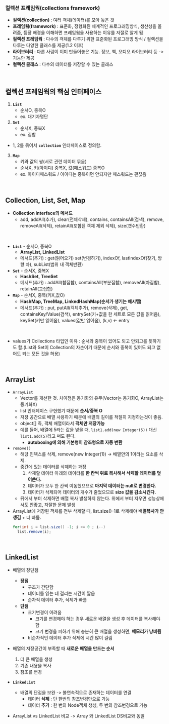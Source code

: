### 컬렉션 프레임웍(collections framework)

- **컬렉션(collection)** : 여러 객체(데이터)를 모아 놓은 것
- **프레임웤(framework)** : 표준화, 정형화된 체계적인 프로그래밍방식, 생산성을 올려줌, 등장 배경을 이해하면 프레임웤을 사용하는 이유를 저절로 알게 됨
- **컬렉션 프레임웍** : 다수의 객체를 다루기 위한 표준화된 프로그래밍 방식 / 컬렉션을 다루는 다양한 클래스를 제공(1.2 이후)
- **라이브러리** : 다른 사람이 이미 만들어놓은 기능. 정보, 책, 오디오 라이브러리 등 -> 기능만 제공
- **컬렉션 클래스** : 다수의 데이터를 저장할 수 있는 클래스
<br>

## 컬렉션 프레임웍의 핵심 인터페이스
1. **`List`**
   - 순서O, 중복O
   - ex. 대기자명단
2. **`Set`**
   - 순서X, 중복X
   - ex. 집합
- 1, 2를 묶어서 **`collection`** 인터페이스로 정의함. 
3. **`Map`**
   - 키와 값의 쌍(서로 관련 데이터 묶음)
   - 순서X, 키(아이디) 중복X, 값(패스워드) 중복O
   - ex. 아이디패스워드 / 아이디는 중복이면 안되지만 패스워드는 괜찮음
<br>

## Collection, List, Set, Map
- **Collection interface의 메서드**
  - add, addAll(추가), clear(전체삭제), contains, containsAll(검색), remove, removeAll(삭제), retainAll(포함된 객체 제외 삭제), size(갯수반환)
<br>

- **`List`** - 순서O, 중복O
  - **ArrayList, LinkedList**
  - 메서드(추가) : get(읽어오기) set(변경하기), indexOf, lastIndexOf(찾기, 방향 차), subList(범위 내 객체반환)
- **`Set`** - 순서X, 중복X
  - **HashSet, TreeSet**
  - 메서드(추가) : addAll(합집합), containsAll(부분집합), removeAll(차집합), retainAll(교집합)
- **`Map`** - 순서X, 중복(키X,값O)
  - **HashMap, TreeMap, LinkedHashMap(순서가 생기는 해시맵)**
  - 메서드(추가) : put, putAll(객체추가), remove(삭제), get, containsKey/Value(검색), entrySet(키+값을 한 세트로 모든 값을 읽어옴), keySet(키만 읽어옴), values(값만 읽어옴), (k,v) <- entry
<br>

- values가 Collections 타입인 이유 : 순서와 중복이 있어도 되고 안되고를 뜻하기도 함.(List와 Set이 Collection의 자손이기 때문에 순서와 중복이 있어도 되고 없어도 되는 모든 것을 허용)
<br>


## ArrayList
- `ArrayList`
  - Vector를 개선한 것. 차이점은 동기화의 유무(Vector는 동기화O, ArrayList는 동기화X)
  - list 인터페이스 구현했기 때문에 **순서/중복 O**
  - 저장 공간으로 배열 사용하기 때문에 배열의 길이를 적절히 지정하는것이 좋음.
  - object[] 즉, 객체 배열이라서 **객체만 저장가능**
  - 예를 들어, 배열에 5라는 값을 넣을 때, `list1.add(new Integer(5))` 대신 `list1.add(5)`라고 써도 된다.
    - **autoboxing에 의해 기본형이 참조형으로 자동 변환**
- `remove()`
  - 해당 인덱스를 삭제, remove(new Integer(1)) -> 배열안의 1이라는 요소를 삭제.
  - 중간에 있는 데이터를 삭제하는 과정
    1. 삭제할 데이터 아래의 데이터를 **한 칸씩 위로 복사해서 삭제할 데이터를 덮어쓴다.**
    2. 데이터가 모두 한 칸씩 이동했으므로 **마지막 데이터는 null로 변경한다.**
    3. 데이터가 삭제되어 데이터의 개수가 줄었으므로 **size 값을 감소시킨다.**
  - 뒤에서 부터 삭제하면 배열 복사 발생하지 않는다. 위에서 부터 지우면 성능상에서도 안좋고, 자잘한 문제 발생
- ArrayList에 저장된 객체를 전부 삭제할 때, list.size()-1로 삭제해야 **배열복사가 안 생김** + 더 빠름.
    ```java
    for(int i = list.size() -1; i >= 0 ; i--)
      list.remove(i);
    ```
<br>


## LinkedList
- 배열의 장단점
  - **장점**
    - 구조가 간단함
    - 데이터를 읽는 데 걸리는 시간이 짧음
    - 순차적 데이터 추가, 삭제가 빠름
  - **단점**
    - 크기변경이 어려움
      - 크기를 변경해야 하는 경우 새로운 배열을 생성 후 데이터를 복사해야 함
      - 크기 변경을 피하기 위해 충분히 큰 배열을 생성하면, **메모리가 낭비됨**
    - 비순차적인 데이터 추가 삭제에 시간 많이 걸림
- 배열의 저장공간이 부족할 때 **새로운 배열을 만드는 순서**
  1. 더 큰 배열을 생성
  2. 기존 내용을 복사
  3. 참조를 변경

- **`LinkedList`**
  - 배열의 단점을 보완 -> 불연속적으로 존재하는 데이터를 연결
    - 데이터 **삭제** : 단 한번의 참조변경만으로 가능
    - 데이터 **추가** : 한 번의 Node객체 생성, 두 번의 참조변경으로 가능
- ArrayList vs LinkedList 비교 -> Array 와 LinkedList DS비교와 동일







